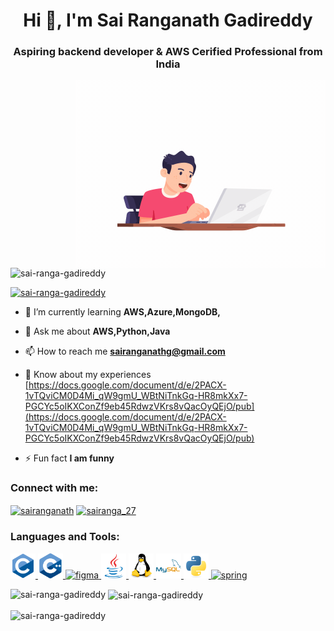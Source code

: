 <h1 align="center">Hi 👋, I'm Sai Ranganath Gadireddy</h1>
<h3 align="center">Aspiring backend developer & AWS Cerified Professional from India</h3>
<img align="right" alt="coding" width=400 src="https://github.com/sai-ranga-gadireddy/sai-ranga-gadireddy/blob/main/Animate%20gif.gif"
<p align="left"> <img src="https://komarev.com/ghpvc/?username=sai-ranga-gadireddy&label=Profile%20views&color=0e75b6&style=flat" alt="sai-ranga-gadireddy" /> </p>

<p align="left"> <a href="https://github.com/ryo-ma/github-profile-trophy"><img src="https://github-profile-trophy.vercel.app/?username=sai-ranga-gadireddy" alt="sai-ranga-gadireddy" /></a> </p>

- 🌱 I’m currently learning **AWS,Azure,MongoDB,**

- 💬 Ask me about **AWS,Python,Java**

- 📫 How to reach me **sairanganathg@gmail.com**

- 📄 Know about my experiences [https://docs.google.com/document/d/e/2PACX-1vTQviCM0D4Mi_qW9gmU_WBtNiTnkGq-HR8mkXx7-PGCYc5oIKXConZf9eb45RdwzVKrs8vQacOyQEjO/pub](https://docs.google.com/document/d/e/2PACX-1vTQviCM0D4Mi_qW9gmU_WBtNiTnkGq-HR8mkXx7-PGCYc5oIKXConZf9eb45RdwzVKrs8vQacOyQEjO/pub)

- ⚡ Fun fact **I am funny**

<h3 align="left">Connect with me:</h3>
<p align="left">
<a href="https://linkedin.com/in/sairanganath" target="blank"><img align="center" src="https://raw.githubusercontent.com/rahuldkjain/github-profile-readme-generator/master/src/images/icons/Social/linked-in-alt.svg" alt="sairanganath" height="30" width="40" /></a>
<a href="https://instagram.com/sairanga_27" target="blank"><img align="center" src="https://raw.githubusercontent.com/rahuldkjain/github-profile-readme-generator/master/src/images/icons/Social/instagram.svg" alt="sairanga_27" height="30" width="40" /></a>
</p>

<h3 align="left">Languages and Tools:</h3>
<p align="left"> <a href="https://www.cprogramming.com/" target="_blank" rel="noreferrer"> <img src="https://raw.githubusercontent.com/devicons/devicon/master/icons/c/c-original.svg" alt="c" width="40" height="40"/> </a> <a href="https://www.w3schools.com/cpp/" target="_blank" rel="noreferrer"> <img src="https://raw.githubusercontent.com/devicons/devicon/master/icons/cplusplus/cplusplus-original.svg" alt="cplusplus" width="40" height="40"/> </a> <a href="https://www.figma.com/" target="_blank" rel="noreferrer"> <img src="https://www.vectorlogo.zone/logos/figma/figma-icon.svg" alt="figma" width="40" height="40"/> </a> <a href="https://www.java.com" target="_blank" rel="noreferrer"> <img src="https://raw.githubusercontent.com/devicons/devicon/master/icons/java/java-original.svg" alt="java" width="40" height="40"/> </a> <a href="https://www.linux.org/" target="_blank" rel="noreferrer"> <img src="https://raw.githubusercontent.com/devicons/devicon/master/icons/linux/linux-original.svg" alt="linux" width="40" height="40"/> </a> <a href="https://www.mysql.com/" target="_blank" rel="noreferrer"> <img src="https://raw.githubusercontent.com/devicons/devicon/master/icons/mysql/mysql-original-wordmark.svg" alt="mysql" width="40" height="40"/> </a> <a href="https://www.python.org" target="_blank" rel="noreferrer"> <img src="https://raw.githubusercontent.com/devicons/devicon/master/icons/python/python-original.svg" alt="python" width="40" height="40"/> </a> <a href="https://spring.io/" target="_blank" rel="noreferrer"> <img src="https://www.vectorlogo.zone/logos/springio/springio-icon.svg" alt="spring" width="40" height="40"/> </a> </p>

<p><img align="left" src="https://github-readme-stats.vercel.app/api/top-langs?username=sai-ranga-gadireddy&show_icons=true&locale=en&layout=compact" alt="sai-ranga-gadireddy" /></p>

<p>&nbsp;<img align="center" src="https://github-readme-stats.vercel.app/api?username=sai-ranga-gadireddy&show_icons=true&locale=en" alt="sai-ranga-gadireddy" /></p>

<p><img align="center" src="https://github-readme-streak-stats.herokuapp.com/?user=sai-ranga-gadireddy&" alt="sai-ranga-gadireddy" /></p>
